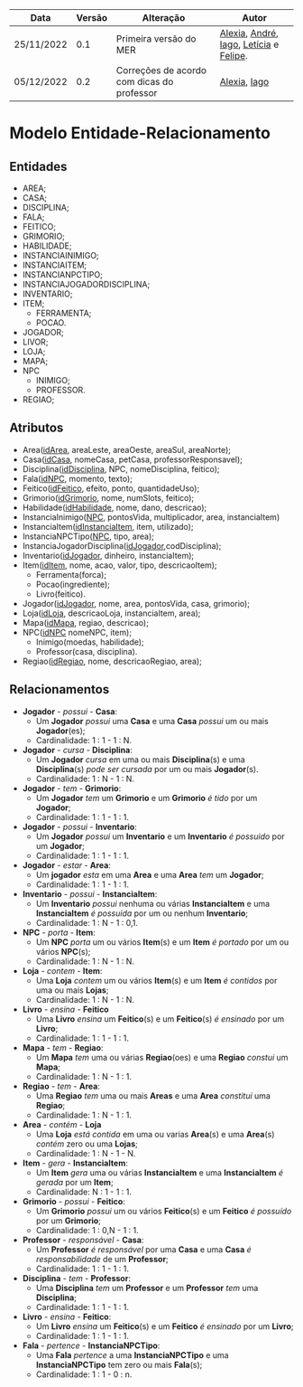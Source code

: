 | Data       | Versão | Alteração                                  | Autor                                                                                                                                                                                                       |
| ---------- | ------ | ------------------------------------------ | ----------------------------------------------------------------------------------------------------------------------------------------------------------------------------------------------------------- |
| 25/11/2022 | 0.1    | Primeira versão do MER                     | [Alexia](https://github.com/alexianaa), [André](https://github.com/dartmol203), [Iago](https://github.com/iagoscm), [Letícia](https://github.com/leticiaarj) e [Felipe](https://github.com/felipecdmoura ). |
| 05/12/2022 | 0.2    | Correções de acordo com dicas do professor | [Alexia](https://github.com/alexianaa), [Iago](https://github.com/iagoscm)                                                                                                                                  |
# Modelo Entidade-Relacionamento

## Entidades
* AREA;
* CASA;
* DISCIPLINA;
* FALA;
* FEITICO;
* GRIMORIO; 
* HABILIDADE;
* INSTANCIAINIMIGO;
* INSTANCIAITEM;
* INSTANCIANPCTIPO;
* INSTANCIAJOGADORDISCIPLINA;
* INVENTARIO;
* ITEM;
    * FERRAMENTA;
    * POCAO.
* JOGADOR;
* LIVOR;
* LOJA; 
* MAPA;
* NPC
    * INIMIGO;
    * PROFESSOR.
* REGIAO;

## Atributos
* Area(<ins>idArea</ins>, areaLeste, areaOeste, areaSul, areaNorte); 
* Casa(<ins>idCasa</ins>, nomeCasa, petCasa, professorResponsavel);
* Disciplina(<ins>idDisciplina</ins>, NPC, nomeDisciplina, feitico);
* Fala(<ins>idNPC</ins>, momento, texto);
* Feitico(<ins>idFeitico</ins>, efeito, ponto, quantidadeUso);
* Grimorio(<ins>idGrimorio</ins>, nome, numSlots, feitico);
* Habilidade(<ins>idHabilidade</ins>, nome, dano, descricao);
* InstanciaInimigo(<ins>NPC</ins>, pontosVida, multiplicador, area, instanciaItem)
* InstanciaItem(<ins>idInstanciaItem</ins>, item, utilizado);
* InstanciaNPCTipo(<ins>NPC</ins>, tipo, area);
* InstanciaJogadorDisciplina(<ins>idJogador</ins>,codDisciplina); 
* Inventario(<ins>idJogador</ins>, dinheiro, instanciaItem); 
* Item(<ins>idItem</ins>, nome, acao, valor, tipo, descricaoItem); 
    * Ferramenta(forca);
    * Pocao(ingrediente);
    * Livro(feitico).
* Jogador(<ins>idJogador</ins>, nome, area, pontosVida, casa, grimorio);
* Loja(<ins>idLoja</ins>, descricaoLoja, instanciaItem, area);
* Mapa(<ins>idMapa</ins>, regiao, descricao);
* NPC(<ins>idNPC</ins> nomeNPC, item);
    * Inimigo(moedas, habilidade);
    * Professor(casa, disciplina).
* Regiao(<ins>idRegiao</ins>, nome, descricaoRegiao, area);

## Relacionamentos
* **Jogador** -  *possui* -  **Casa**:
    * Um **Jogador** *possui* uma **Casa** e uma **Casa** *possui* um ou mais **Jogador**(es); 
    * Cardinalidade: 1 : 1 - 1 : N.
* **Jogador** -  *cursa* -  **Disciplina**:
    * Um **Jogador** *cursa* em uma ou mais **Disciplina**(s) e uma **Disciplina**(s) *pode ser cursada* por um ou mais **Jogador**(s). 
    * Cardinalidade: 1 : N - 1 : N.
* **Jogador** - *tem* - **Grimorio**:
    * Um **Jogador** *tem* um **Grimorio** e um **Grimorio** *é tido* por um **Jogador**;
    * Cardinalidade: 1 : 1 - 1 : 1.
* **Jogador** - *possui* - **Inventario**:
    * Um **Jogador** *possui* um **Inventario** e um **Inventario** *é possuido* por um **Jogador**;
    * Cardinalidade: 1 : 1 - 1 : 1.    
* **Jogador** - *estar* - **Area**:
    * Um **jogador** *esta* em uma **Area** e uma **Area** *tem* um **Jogador**;
    * Cardinalidade: 1 : 1 - 1 : 1.
* **Inventario** - *possui* - **InstanciaItem**:
    * Um **Inventario** *possui* nenhuma ou várias **InstanciaItem** e uma **InstanciaItem** *é possuida* por um ou nenhum **Inventario**;
    * Cardinalidade: 1 : N - 1 : 0,1. 
* **NPC** - *porta* - **Item**:
    * Um **NPC** *porta* um ou vários **Item**(s) e um **Item** *é portado* por um ou vários **NPC**(s);
    * Cardinalidade: 1 : N - 1 : N.
* **Loja** - *contem* - **Item**:
    * Uma **Loja** *contem* um ou vários **Item**(s) e um **Item** *é contidos* por uma ou mais **Lojas**;
    * Cardinalidade: 1 : N - 1 : N.
* **Livro** - *ensina* - **Feitico**
    * Uma **Livro** *ensina* um **Feitico**(s) e um **Feitico**(s) *é ensinado* por um **Livro**;
    * Cardinalidade: 1 : 1 - 1 : 1.
* **Mapa** - *tem* - **Regiao**:
    * Um **Mapa** *tem* uma ou várias **Regiao**(oes) e uma **Regiao** *constui* um **Mapa**;
    * Cardinalidade: 1 : N - 1 : 1.
* **Regiao** - *tem* - **Area**:
    * Uma **Regiao** *tem* uma ou mais **Areas** e uma **Area** *constitui* uma **Regiao**;
    * Cardinalidade: 1 : N - 1 : 1.
* **Area** - *contém* - **Loja**
    * Uma **Loja** *está contida* em uma ou varias **Area**(s) e uma **Area**(s) *contém* zero ou uma **Lojas**;
    * Cardinalidade: 1 : N - 1 - N.
* **Item** - *gera* - **InstanciaItem**:
    * Um **Item** *gera* uma ou várias **InstanciaItem** e uma **InstanciaItem** *é gerada* por um **Item**;
    * Cardinalidade: N : 1 - 1 : 1.
* **Grimorio** - *possui* - **Feitico**:
    * Um **Grimorio** *possui* um ou vários **Feitico**(s) e um **Feitico** *é possuído* por um **Grimorio**;
    * Cardinalidade: 1 : 0,N - 1 : 1.
* **Professor** - *responsável* - **Casa**:
    * Um **Professor** *é responsável* por uma **Casa** e uma **Casa** *é responsabilidade* de um **Professor**;
    * Cardinalidade: 1 : 1 - 1 : 1.
* **Disciplina** - *tem* - **Professor**:
    * Uma **Disciplina** *tem* um **Professor** e um **Professor** *tem* uma **Disciplina**;
    * Cardinalidade: 1 : 1 - 1 : 1.
* **Livro** - *ensina* - **Feitico**:
    * Um **Livro** *ensina* um **Feitico**(s) e um **Feitico** *é ensinado* por um **Livro**;
    * Cardinalidade: 1 : 1 - 1 : 1.
* **Fala** - *pertence* - **InstanciaNPCTipo**:
    * Uma **Fala** *pertence* a uma **InstanciaNPCTipo** e uma **InstanciaNPCTipo** tem zero ou mais **Fala**(s);
    * Cardinalidade: 1 : 1 - 0 : n.


